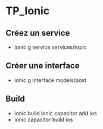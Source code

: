 # TP_Ionic #

## Créez un service ##

-  ionic g service services/topic

## Créer une interface ##
-  ionic g interface models/post 

## Build ##
- ionic build ionic capacitor add ios
- ionic capacitor build ios
